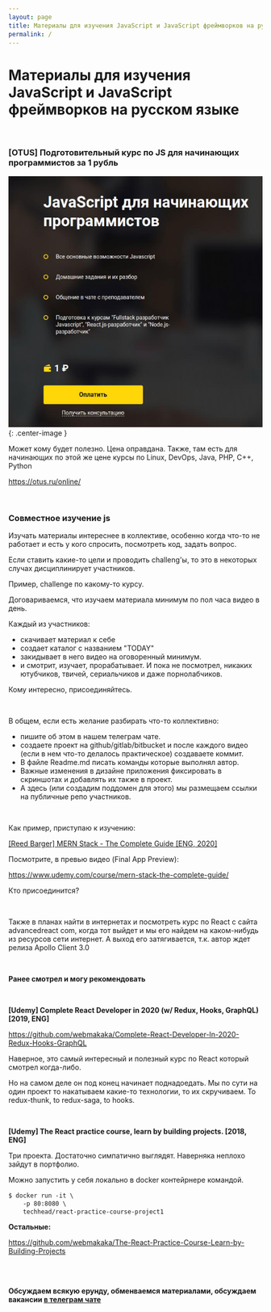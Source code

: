 ```yaml
---
layout: page
title: Материалы для изучения JavaScript и JavaScript фреймворков на русском языке
permalink: /
---
```


# Материалы для изучения JavaScript и JavaScript фреймворков на русском языке


<br/>

### [OTUS] Подготовительный курс по JS для начинающих программистов за 1 рубль

![Otus JS Видеокурс за 1 рубль](/img/otus-js-1-rub.jpg 'Otus JS Видеокурс за 1 рубль'){: .center-image }

Может кому будет полезно. Цена оправдана.
Также, там есть для начинающих по этой же цене курсы по Linux, DevOps, Java, PHP, C++, Python

https://otus.ru/online/


<br/>

### Совместное изучение js

Изучать материалы интереснее в коллективе, особенно когда что-то не работает и есть у кого спросить, посмотреть код, задать вопрос.

Если ставить какие-то цели и проводить challeng'ы, то это в некоторых случах дисциплинирует участников.

Пример, challenge по какому-то курсу.

Договариваемся, что изучаем материала минимум по пол часа видео в день.

Каждый из участников:

- скачивает материал к себе
- создает каталог с названием "TODAY"
- закидывает в него видео на оговоренный минимум.
- и смотрит, изучает, прорабатывает. И пока не посмотрел, никаких ютубчиков, твичей, сериальчиков и даже порнолабчиков.

Кому интересно, присоединяйтесь.

<br/>

В общем, если есть желание разбирать что-то коллективно:

- пишите об этом в нашем телеграм чате.
- создаете проект на github/gitlab/bitbucket и после каждого видео (если в нем что-то делалось практическое) создаваете коммит.
- В файле Readme.md писать команды которые выполнял автор.
- Важные изменения в дизайне приложения фиксировать в скриншотах и добавлять их также в проект.
- А здесь (или создадим поддомен для этого) мы размещаем ссылки на публичные репо участников.

<br/>

Как пример, приступаю к изучению:

<a href="https://github.com/webmakaka/MERN-Stack-The-Complete-Guide" rel="nofollow">[Reed Barger] MERN Stack - The Complete Guide [ENG, 2020]</a>

Посмотрите, в превью видео (Final App Preview):

https://www.udemy.com/course/mern-stack-the-complete-guide/


Кто присоединится?


<br/>

Также в планах найти в интернетах и посмотреть курс по React с сайта advancedreact com, когда тот выйдет и мы его найдем на каком-нибудь из ресурсов сети интернет. А выход его затягивается, т.к. автор ждет релиза Apollo Client 3.0

<br/>

**Ранее смотрел и могу рекомендовать**

<br/>

**[Udemy] Complete React Developer in 2020 (w/ Redux, Hooks, GraphQL) [2019, ENG]**

https://github.com/webmakaka/Complete-React-Developer-In-2020-Redux-Hooks-GraphQL

Наверное, это самый интересный и полезный курс по React который смотрел когда-либо.

Но на самом деле он под конец начинает поднадоедать. Мы по сути на один проект то накатываем какие-то технологии, то их скручиваем. То redux-thunk, to redux-saga, to hooks.

<br/>

**[Udemy] The React practice course, learn by building projects. [2018, ENG]**

Три проекта. Достаточно симпатично выглядят. Наверняка неплохо зайдут в портфолио.

Можно запустить у себя локально в docker контейрнере командой.

```
$ docker run -it \
    -p 80:8080 \
    techhead/react-practice-course-project1
```

**Остальные:**

https://github.com/webmakaka/The-React-Practice-Course-Learn-by-Building-Projects


<br/>
<br/>

**Обсуждаем всякую ерунду, обменваемся материалами, обсуждаем вакансии <a href="/chat/">в телеграм чате</a>**
